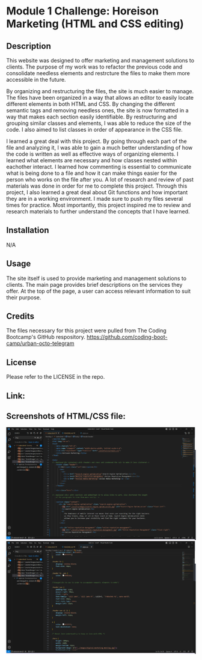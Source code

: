# Module 1 Challenge: Horeison Marketing (HTML and CSS editing)

## Description

This website was designed to offer marketing and management solutions to clients. The purpose of my
work was to refactor the previous code and consolidate needless elements and restrcture the files to make
them more accessible in the future.

By organizing and restructuring the files, the site is much easier to manage. The files have been
organized in a way that allows an editor to easily locate different elements in both HTML and CSS.
By changing the different semantic tags and removing needless ones, the site is now formatted
in a way that makes each section easily identifiable. By restructuring and grouping similar classes
and elements, I was able to reduce the size of the code. I also aimed to list classes in order
of appearance in the CSS file.

I learned a great deal with this project. By going through each part of the file and analyzing it, I 
was able to gain a much better understanding of how the code is written as well as effective ways of
organizing elements. I learned what elements are necessary and how classes nested within eachother 
interact. I learned how commenting is essential to communicate what is being done to a file and how
it can make things easier for the person who works on the file after you. A lot of research and review
of past materials was done in order for me to complete this project. Through this project, I also
learned a great deal about Git functions and how important they are in a working environment. I made
sure to push my files several times for practice. Most importantly, this project inspired me to review
and research materials to further understand the concepts that I have learned.

## Installation

N/A

## Usage

The site itself is used to provide marketing and management solutions to clients. The main page provides
brief descriptions on the services they offer. At the top of the page, a user can access relevant 
information to suit their purpose.

## Credits

The files necessary for this project were pulled from The Coding Bootcamp's GitHub respository.
https://github.com/coding-boot-camp/urban-octo-telegram

## License

Please refer to the LICENSE in the repo.

## Link:

## Screenshots of HTML/CSS file:

![HTML Screenshot](assets/mod1ss1.png)
![CSS Screenshot](assets/mod1ss2.png)
